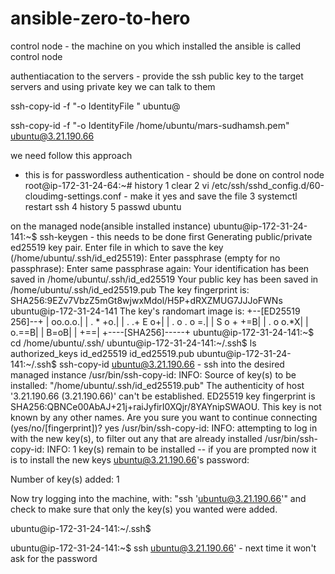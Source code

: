 # ansible-zero-to-hero

control node - the machine on you which installed the ansible is called control node


authentiacation to the servers - provide the ssh public key to the target servers and using private key we can talk to them

ssh-copy-id -f "-o IdentityFile <PATH TO PEM FILE>" ubuntu@<INSTANCE-PUBLIC-IP>

ssh-copy-id -f "-o IdentityFile /home/ubuntu/mars-sudhamsh.pem" ubuntu@3.21.190.66



we need follow this approach
- this is for passwordless authentication - should be done on control node
root@ip-172-31-24-64:~# history
    1  clear
    2  vi /etc/ssh/sshd_config.d/60-cloudimg-settings.conf  - make it yes and save the file
    3  systemctl restart ssh
    4  history
    5  passwd ubuntu


on the managed node(ansible installed instance)
ubuntu@ip-172-31-24-141:~$ ssh-keygen - this needs to be done first
Generating public/private ed25519 key pair.
Enter file in which to save the key (/home/ubuntu/.ssh/id_ed25519): 
Enter passphrase (empty for no passphrase): 
Enter same passphrase again: 
Your identification has been saved in /home/ubuntu/.ssh/id_ed25519
Your public key has been saved in /home/ubuntu/.ssh/id_ed25519.pub
The key fingerprint is:
SHA256:9EZv7VbzZ5mGt8wjwxMdol/H5P+dRXZMUG7JJJoFWNs ubuntu@ip-172-31-24-141
The key's randomart image is:
+--[ED25519 256]--+
|          oo.o.o.|
|         .  * +o.|
|        . .+ E o+|
|       . o . o =.|
|        S o + +=B|
|         . o o.*X|
|            o.==B|
|             B=oB|
|              +==|
+----[SHA256]-----+
ubuntu@ip-172-31-24-141:~$ cd /home/ubuntu/.ssh/
ubuntu@ip-172-31-24-141:~/.ssh$ ls
authorized_keys  id_ed25519  id_ed25519.pub
ubuntu@ip-172-31-24-141:~/.ssh$ ssh-copy-id ubuntu@3.21.190.66 - ssh into the desired managed instance
/usr/bin/ssh-copy-id: INFO: Source of key(s) to be installed: "/home/ubuntu/.ssh/id_ed25519.pub"
The authenticity of host '3.21.190.66 (3.21.190.66)' can't be established.
ED25519 key fingerprint is SHA256:QBNCe00AbAJ+21j+raiJyfirI0XQjr/8YAYnipSWAOU.
This key is not known by any other names.
Are you sure you want to continue connecting (yes/no/[fingerprint])? yes
/usr/bin/ssh-copy-id: INFO: attempting to log in with the new key(s), to filter out any that are already installed
/usr/bin/ssh-copy-id: INFO: 1 key(s) remain to be installed -- if you are prompted now it is to install the new keys
ubuntu@3.21.190.66's password: 

Number of key(s) added: 1

Now try logging into the machine, with:   "ssh 'ubuntu@3.21.190.66'"
and check to make sure that only the key(s) you wanted were added.

ubuntu@ip-172-31-24-141:~/.ssh$ 

ubuntu@ip-172-31-24-141:~$ ssh ubuntu@3.21.190.66' - next time it won't ask for the password

